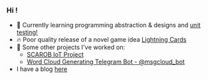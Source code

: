 ### Hi !
- 🌱 Currently learning programming abstraction & designs and [unit testing!](https://github.com/ericmiranda7/go-with-tests.git)
- 🔥 Poor quality release of a novel game idea [Lightning Cards](https://github.com/unamedcardgame/lightning-cards)
- 🔭 Some other projects I've worked on:
  - [SCAROB IoT Project](https://github.com/ericmiranda7/scarob)
  - [Word Cloud Generating Telegram Bot - @msgcloud_bot](https://github.com/ericmiranda7/tele-wordcloud)
- I have a blog [here](https://ericmiranda7.github.io/)

<!-- - 💻 Certificate courses:
  - [FullStackOpen 2020](https://studies.cs.helsinki.fi/stats/api/certificate/fullstackopen/en/f87be1598033c0a2d71f8fd168487adb)
  - [Building Web Applications in Django](https://coursera.org/share/765db7943c5d7dd3b9133e2f07aad842)
  - [MOOC.fi Java Programming I](https://certificates.mooc.fi/validate/n8onzheaqyq)
  - [MOOC.fi Java Programming II](https://certificates.mooc.fi/validate/529mfojmihx)
-->
<!--
**ericmiranda7/ericmiranda7** is a ✨ _special_ ✨ repository because its `README.md` (this file) appears on your GitHub profile.

Here are some ideas to get you started:

- 🔭 I’m currently working on ...
- 🌱 I’m currently learning ...
- 👯 I’m looking to collaborate on ...
- 🤔 I’m looking for help with ...
- 💬 Ask me about ...
- 📫 How to reach me: ...
- 😄 Pronouns: ...
- ⚡ Fun fact: ...
-->
